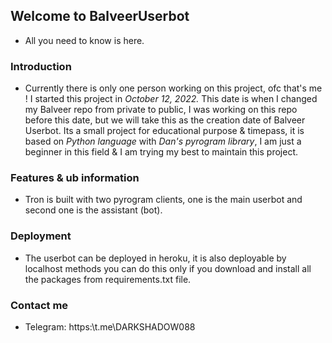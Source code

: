 ## Welcome to BalveerUserbot

* All you need to know is here.

### Introduction

* Currently there is only one person working on this project, ofc that's me ! I started this project in _October 12, 2022._ This date is when I changed my Balveer repo from private to public, I was working on this repo before this date, but we will take this as the creation date of Balveer Userbot.
Its a small project for educational purpose & timepass, it is based on _Python language_ with _Dan's pyrogram library_, I am just a beginner in this field & I am trying my best to maintain this project.


### Features & ub information

* Tron is built with two pyrogram clients, one is the main userbot and second one is the assistant (bot).


### Deployment

* The userbot can be deployed in heroku, it is also deployable by localhost methods you can do this only if you download and install all the packages from requirements.txt file.


### Contact me 

* Telegram: https:\\t.me\DARKSHADOW088
